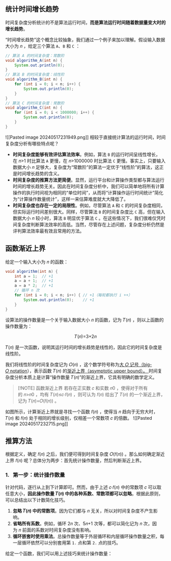 ## 统计时间增长趋势

时间复杂度分析统计的不是算法运行时间，**而是算法运行时间随着数据量变大时的增长趋势**。

“时间增长趋势”这个概念比较抽象，我们通过一个例子来加以理解。假设输入数据大小为 𝑛 ，给定三个算法 `A`、`B` 和 `C` ：
```java
// 算法 A 的时间复杂度：常数阶
void algorithm_A(int n) {
    System.out.println(0);
}
// 算法 B 的时间复杂度：线性阶
void algorithm_B(int n) {
    for (int i = 0; i < n; i++) {
        System.out.println(0);
    }
}
// 算法 C 的时间复杂度：常数阶
void algorithm_C(int n) {
    for (int i = 0; i < 1000000; i++) {
        System.out.println(0);
    }
}
```
![[Pasted image 20240517231949.png]]
相较于直接统计算法的运行时间，时间复杂度分析有哪些特点呢？

- **时间复杂度能够有效评估算法效率**。例如，算法 `B` 的运行时间呈线性增长，在 𝑛>1 时比算法 `A` 更慢，在 𝑛>1000000 时比算法 `C` 更慢。事实上，只要输入数据大小 𝑛 足够大，复杂度为“常数阶”的算法一定优于“线性阶”的算法，这正是时间增长趋势的含义。
- **时间复杂度的推算方法更简便**。显然，运行平台和计算操作类型都与算法运行时间的增长趋势无关。因此在时间复杂度分析中，我们可以简单地将所有计算操作的执行时间视为相同的“单位时间”，从而将“计算操作运行时间统计”简化为“计算操作数量统计”，这样一来估算难度就大大降低了。
- **时间复杂度也存在一定的局限性**。例如，尽管算法 `A` 和 `C` 的时间复杂度相同，但实际运行时间差别很大。同样，尽管算法 `B` 的时间复杂度比 `C` 高，但在输入数据大小 𝑛 较小时，算法 `B` 明显优于算法 `C` 。在这些情况下，我们很难仅凭时间复杂度判断算法效率的高低。当然，尽管存在上述问题，复杂度分析仍然是评判算法效率最有效且常用的方法。
## 函数渐近上界

给定一个输入大小为 𝑛 的函数：
```java
void algorithm(int n) {
    int a = 1;  // +1
    a = a + 1;  // +1
    a = a * 2;  // +1
    // 循环 n 次
    for (int i = 0; i < n; i++) { // +1（每轮都执行 i ++）
        System.out.println(0);    // +1
    }
}
```
设算法的操作数量是一个关于输入数据大小 𝑛 的函数，记为 𝑇(𝑛) ，则以上函数的操作数量为：

<center>𝑇(𝑛)=3+2𝑛</center>

𝑇(𝑛) 是一次函数，说明其运行时间的增长趋势是线性的，因此它的时间复杂度是线性阶。

我们将线性阶的时间复杂度记为 𝑂(𝑛) ，这个数学符号称为<u>大 𝑂 记号（big-𝑂 notation</u>），表示函数 𝑇(𝑛) 的<u>渐近上界（asymptotic upper bound）。
</u>
时间复杂度分析本质上是计算“操作数量 𝑇(𝑛)”的渐近上界，它具有明确的数学定义。

> [!NOTE] 函数渐近上界
> 若存在正实数 𝑐 和实数 𝑛0 ，使得对于所有的 𝑛>𝑛0 ，均有 𝑇(𝑛)≤𝑐⋅𝑓(𝑛) ，则可认为 𝑓(𝑛) 给出了 𝑇(𝑛) 的一个渐近上界，记为 𝑇(𝑛)=𝑂(𝑓(𝑛)) 。

如图所示，计算渐近上界就是寻找一个函数 𝑓(𝑛) ，使得当 𝑛 趋向于无穷大时，𝑇(𝑛) 和 𝑓(𝑛) 处于相同的增长级别，仅相差一个常数项 𝑐 的倍数。
![[Pasted image 20240517232715.png]]
## 推算方法

根据定义，确定 𝑓(𝑛) 之后，我们便可得到时间复杂度 𝑂(𝑓(𝑛)) 。那么如何确定渐近上界 𝑓(𝑛) 呢？总体分为两步：首先统计操作数量，然后判断渐近上界。
### 1.   第一步：统计操作数量

针对代码，逐行从上到下计算即可。然而，由于上述 𝑐⋅𝑓(𝑛) 中的常数项 𝑐 可以取任意大小，**因此操作数量 𝑇(𝑛) 中的各种系数、常数项都可以忽略**。根据此原则，可以总结出以下计数简化技巧。

1. **忽略 𝑇(𝑛) 中的常数项**。因为它们都与 𝑛 无关，所以对时间复杂度不产生影响。
2. **省略所有系数**。例如，循环 2𝑛 次、5𝑛+1 次等，都可以简化记为 𝑛 次，因为 𝑛 前面的系数对时间复杂度没有影响。
3. **循环嵌套时使用乘法**。总操作数量等于外层循环和内层循环操作数量之积，每一层循环依然可以分别套用第 `1.` 点和第 `2.` 点的技巧。

给定一个函数，我们可以用上述技巧来统计操作数量：